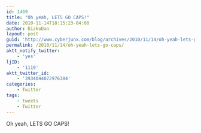 ```yaml
---
id: 1469
title: "Oh yeah, LETS GO CAPS!"
date: 2010-11-14T18:15:23-04:00
author: DizkoDan
layout: post
guid: 'http://www.cyberjunx.com/blog/archives/2010/11/14/oh-yeah-lets-go-caps/'
permalink: /2010/11/14/oh-yeah-lets-go-caps/
aktt_notify_twitter:
    - 'yes'
ljID:
    - '1119'
aktt_twitter_id:
    - '3934044072976384'
categories:
    - Twitter
tags:
    - tweets
    - Twitter
---
```


Oh yeah, LETS GO CAPS!